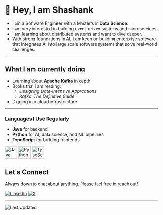 # 👋 Hey, I am Shashank

- I am a Software Engineer with a Master’s in **Data Science**.
- I am very interested in building event-driven systems and microservices.
- I am learning about distributed systems and want to dive deeper.
- With strong foundations in AI, I am keen on building enterprise software that integrates AI into large scale software systems that solve real-world challenges.
  
---

## What I am currently doing

- Learning about **Apache Kafka** in depth 
- Books that I am reading:
  - *Designing Data-Intensive Applications*  
  - *Kafka: The Definitive Guide*
- Digging into cloud infrastructure

---

### Languages I Use Regularly

- **Java** for backend 
- **Python** for AI, data science, and ML pipelines  
- **TypeScript** for building frontends

<p align="left">
  <img src="https://cdn.jsdelivr.net/gh/devicons/devicon/icons/java/java-original.svg" alt="Java" width="40" height="40"/>
  <img src="https://cdn.jsdelivr.net/gh/devicons/devicon/icons/python/python-original.svg" alt="Python" width="40" height="40"/>
  <img src="https://cdn.jsdelivr.net/gh/devicons/devicon/icons/typescript/typescript-original.svg" alt="TypeScript" width="40" height="40"/>
</p>



## Let's Connect

Always down to chat about anything. Please feel free to reach out!

[![LinkedIn](https://img.shields.io/badge/LinkedIn-Connect-blue?style=for-the-badge&logo=linkedin)](https://linkedin.com/in/hs-shashank)
[![X](https://img.shields.io/badge/X-Follow-black?style=for-the-badge&logo=x&logoColor=white)](https://x.com/GeekinginJava)

---

![Last Updated](https://img.shields.io/github/last-commit/shashankhs11/shashankhs11?label=Last%20Updated&style=flat-square)
